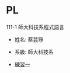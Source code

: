 # PL
111-1 師大科技系程式語言

- 姓名: 蔡芸琤
- 系級: 師大科技系

- [練習一](https://github.com/pecu/PL/blob/main/Python01.ipynb)
